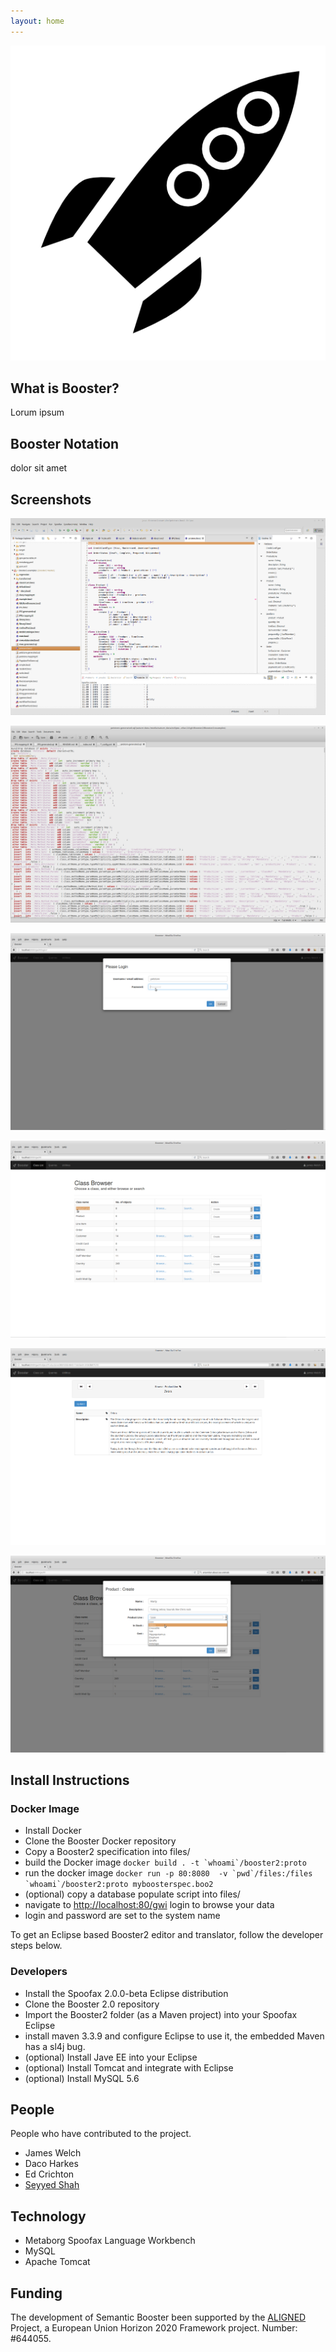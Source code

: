 ```yaml
---
layout: home
---
```


![](figs/booster-rocket.png)

## What is Booster?

Lorum ipsum

## Booster Notation

dolor sit amet

## Screenshots

![The Booster Tool](figs/booster-tool.png)

![A Generated Script (In mysql workbench)](figs/booster-generated-db-script.png)

![The login for a generated system](figs/booster-system-login-window.png)

![The main Booster interface](figs/booster-system-main-interface.png)

![The Booster Object viewer](figs/booster-object-view.png)

![A Booster generated edit method](figs/booster-generated-method.png)

## Install Instructions

### Docker Image

- Install Docker
- Clone the Booster Docker repository
- Copy a Booster2 specification into files/
- build the Docker image
```docker build . -t `whoami`/booster2:proto```
- run the docker image
```docker run -p 80:8080  -v `pwd`/files:/files `whoami`/booster2:proto myboosterspec.boo2```
- (optional) copy a database populate script into files/
- navigate to [http://localhost:80/gwi](http://localhost:80/gwi) login to browse your data
- login and password are set to the system name

To get an Eclipse based Booster2 editor and translator, follow the developer steps below.

### Developers

- Install the Spoofax 2.0.0-beta Eclipse distribution
- Clone the Booster 2.0 repository
- Import the Booster2 folder (as a Maven project) into your Spoofax Eclipse
- install maven 3.3.9 and configure Eclipse to use it, the embedded Maven has a sl4j bug.
- (optional) Install Jave EE into your Eclipse 
- (optional) Install Tomcat and integrate with Eclipse 
- (optional) Install MySQL 5.6

## People

People who have contributed to the project.

- James Welch
- Daco Harkes
- Ed Crichton
- [Seyyed Shah](http://sshah.co.uk)

## Technology

- Metaborg Spoofax Language Workbench
- MySQL
- Apache Tomcat

## Funding

The development of Semantic Booster been supported by the [ALIGNED](http://aligned-project.eu/)
Project, a European Union Horizon 2020 Framework project. Number: #644055.


